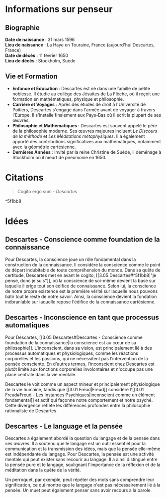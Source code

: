 # Informations sur penseur

## Biographie

**Date de naissance** : 31 mars 1596  
**Lieu de naissance** : La Haye en Touraine, France (aujourd'hui Descartes, France)  
**Date de décès** : 11 février 1650  
**Lieu de décès** : Stockholm, Suède

## Vie et Formation

- **Enfance et Éducation** : Descartes est né dans une famille de petite noblesse. Il étudie au collège des Jésuites de La Flèche, où il reçoit une formation en mathématiques, physique et philosophie.
- **Carrière et Voyages** : Après des études de droit à l'Université de Poitiers, Descartes s'engage dans l'armée avant de voyager à travers l'Europe. Il s'installe finalement aux Pays-Bas où il écrit la plupart de ses œuvres.
- **Philosophie et Mathématiques** : Descartes est souvent appelé le père de la philosophie moderne. Ses œuvres majeures incluent _Le Discours de la méthode_ et _Les Méditations métaphysiques_. Il a également apporté des contributions significatives aux mathématiques, notamment avec la géométrie cartésienne.
- **Dernières Années** : Invité par la reine Christine de Suède, il déménage à Stockholm où il meurt de pneumonie en 1650.

# Citations

> Cogito ergo sum - _Descartes_

^5f1bb8

# Idées

## Descartes - Conscience comme foundation de la connaissance

Pour Descartes, la conscience joue un rôle fondamental dans la construction de la connaissance. Il considère la conscience comme le point de départ indubitable de toute compréhension du monde. Dans sa quête de certitude, Descartes met en avant le cogito, [[3.05 Descartes#^5f1bb8|"je pense, donc je suis"]], où la conscience de soi-même devient la base sur laquelle il érige tout son édifice de connaissance. Selon lui, la conscience de notre propre existence est la première vérité sur laquelle nous pouvons bâtir tout le reste de notre savoir. Ainsi, la conscience devient la fondation inébranlable sur laquelle repose l'édifice de la connaissance cartésienne.

## Descartes - Inconscience en tant que processus automatiques

Pour Descartes, [[3.05 Descartes#Descartes - Conscience comme foundation de la connaissance|la conscience est au cœur de sa philosophie]]. L'inconscient, dans sa vision, est principalement lié à des processus automatiques et physiologiques, comme les réactions corporelles et les passions, qui ne nécessitent pas l'intervention de la pensée consciente. En d'autres termes, l'inconscient chez Descartes est plutôt limité aux fonctions corporelles involontaires et n'occupe pas une place centrale dans la vie mentale.

Descartes le voit comme un aspect mineur et principalement physiologique de la vie humaine, tandis que [[3.01 Freud|Freud]] considère l'[[3.01 Freud#Freud - Les Instances Psychiques|inconscient comme un élément fondamental]] et actif qui façonne notre comportement et notre psyché. Cette divergence reflète les différences profondes entre la philosophie rationaliste de Descartes.

## Descartes - Le language et la pensée

Descartes a également abordé la question du langage et de la pensée dans ses œuvres. Il a soutenu que le langage est un outil essentiel pour la communication et la transmission des idées, mais que la pensée elle-même est indépendante du langage. Pour Descartes, la pensée est une activité mentale qui peut exister sans recourir au langage. Il a ainsi distingué entre la pensée pure et le langage, soulignant l'importance de la réflexion et de la méditation dans la quête de la vérité.

Un perroquet, par exemple, peut répéter des mots sans comprendre leur signification, ce qui montre que le langage n'est pas nécessairement lié à la pensée. Un muet peut également penser sans avoir recours à la parole.
